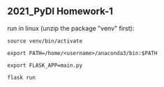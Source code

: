 ## 2021_PyDl Homework-1  

run in linux (unzip the package "venv" first):

    source venv/bin/activate
  
    export PATH=/home/<username>/anaconda3/bin:$PATH
  
    export FLASK_APP=main.py
  
    flask run
